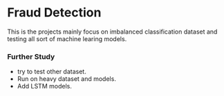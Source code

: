 # Fraud Detection 
This is the projects mainly focus on imbalanced classification dataset and testing all sort of machine learing models.

### Further Study 
* try to test other dataset.
* Run on heavy dataset and models.
* Add LSTM models.

